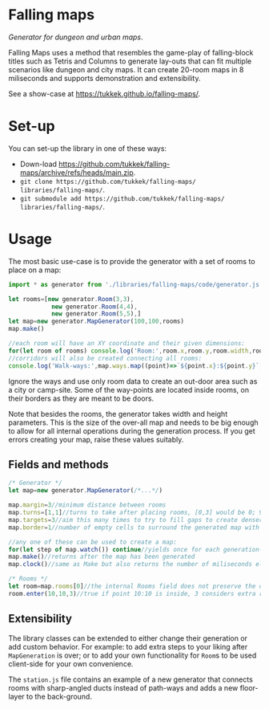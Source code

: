# Falling maps
*Generator for dungeon and urban maps*.

Falling Maps uses a method that resembles the game-play of falling-block titles such as Tetris and Columns to generate lay-outs that can fit multiple scenarios like dungeon and city maps. It can create 20-room maps in 8 miliseconds and supports demonstration and extensibility.

See a show-case at https://tukkek.github.io/falling-maps/.

# Set-up

You can set-up the library in one of these ways:
* Down-load https://github.com/tukkek/falling-maps/archive/refs/heads/main.zip.
* `git clone https://github.com/tukkek/falling-maps/ libraries/falling-maps/`.
* `git submodule add https://github.com/tukkek/falling-maps/ libraries/falling-maps/`.

# Usage

The most basic use-case is to provide the generator with a set of rooms to place on a map:

```js
import * as generator from './libraries/falling-maps/code/generator.js'

let rooms=[new generator.Room(3,3),
            new generator.Room(4,4),
            new generator.Room(5,5),]
let map=new generator.MapGenerator(100,100,rooms)
map.make()

//each room will have an XY coordinate and their given dimensions:
for(let room of rooms) console.log('Room:',room.x,room.y,room.width,room.height)
//corridors will also be created connecting all rooms:
console.log('Walk-ways:',map.ways.map((point)=>`${point.x}:${point.y}`))
```

Ignore the ways and use only room data to create an out-door area such as a city or camp-site. Some of the way-points are located inside rooms, on their borders as they are meant to be doors.

Note that besides the rooms, the generator takes width and height parameters. This is the size of the over-all map and needs to be big enough to allow for all internal operations during the generation process. If you get errors creating your map, raise these values suitably.

## Fields and methods

```js
/* Generator */
let map=new generator.MapGenerator(/*...*/)

map.margin=3//minimum distance between rooms
map.turns=[1,1]//turns to take after placing rooms, [0,3] would be 0; 90; 180; or 270 degrees
map.targets=3//aim this many times to try to fill gaps to create denser maps
map.border=1//number of empty cells to surround the generated map with

//any one of these can be used to create a map:
for(let step of map.watch()) continue//yields once for each generation-step taken
map.make()//returns after the map has been generated
map.clock()//same as Make but also returns the number of miliseconds elapsed

/* Rooms */
let room=map.rooms[0]//the internal Rooms field does not preserve the original room order
room.enter(10,10,3)//true if point 10:10 is inside, 3 considers extra room margins (optional)
```

## Extensibility

The library classes can be extended to either change their generation or add custom behavior. For example: to add extra steps  to your liking after `MapGeneration` is over; or to add your own functionality for `Room`s to be used client-side for your own convenience.

The `station.js` file contains an example of a new generator that connects rooms with sharp-angled ducts instead of path-ways and adds a new floor-layer to the back-ground.
